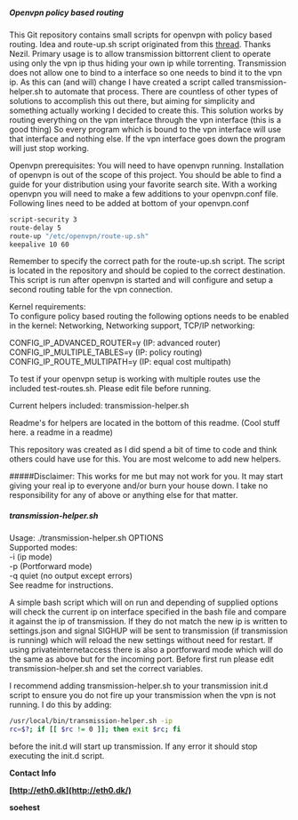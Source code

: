 ##### Openvpn policy based routing

This Git repository contains small scripts for openvpn with policy based routing. Idea and route-up.sh script originated from this [thread](http://lime-technology.com/forum/index.php?topic=33118.0). Thanks Nezil. Primary usage is to allow transmission bittorrent client to operate using only the vpn ip thus hiding your own ip while torrenting. Transmission does not allow one to bind to a interface so one needs to bind it to the vpn ip. As this can (and will) change I have created a script called transmission-helper.sh to automate that process. There are countless of other types of solutions to accomplish this out there, but aiming for simplicity and something actually working I decided to create this. This solution works by routing everything on the vpn interface through the vpn interface (this is a good thing) So every program which is bound to the vpn interface will use that interface and nothing else. If the vpn interface goes down the program will just stop working.

Openvpn prerequisites:
You will need to have openvpn running. Installation of openvpn is out of the scope of this project. You should be able to find a guide for your distribution using your favorite search site. With a working openvpn you will need to make a few additions to your openvpn.conf file. Following lines need to be added at bottom of your openvpn.conf

```bash
script-security 3
route-delay 5
route-up "/etc/openvpn/route-up.sh"
keepalive 10 60
```
Remember to specify the correct path for the route-up.sh script. The script is located in the repository and should be copied to the correct destination. This script is run after openvpn is started and will configure and setup a second routing table for the vpn connection.

Kernel requirements:  
To configure policy based routing the following options needs to be enabled in the kernel:
Networking, Networking support, TCP/IP networking:

CONFIG_IP_ADVANCED_ROUTER=y (IP: advanced router)  
CONFIG_IP_MULTIPLE_TABLES=y (IP: policy routing)  
CONFIG_IP_ROUTE_MULTIPATH=y (IP: equal cost multipath)  

To test if your openvpn setup is working with multiple routes use the included test-routes.sh. Please edit file before running.

Current helpers included:
transmission-helper.sh

Readme's for helpers are located in the bottom of this readme. (Cool stuff here. a readme in a readme)

This repository was created as I did spend a bit of time to code and think others could have use for this. You are most welcome to add new helpers.

#####Disclaimer:
This works for me but may not work for you. It may start giving your real ip to everyone and/or burn your house down. I take no responsibility for any of above or anything else for that matter.

##### transmission-helper.sh
Usage: ./transmission-helper.sh OPTIONS  
Supported modes:  
-i (ip mode)  
-p (Portforward mode)  
-q quiet (no output except errors)  
See readme for instructions.  

A simple bash script which will on run and depending of supplied options will check the current ip on interface specified in the bash file and compare it against the ip of transmission. If they do not match the new ip is written to settings.json and signal SIGHUP will be sent to transmission (if transmission is running) which will reload the new settings without need for restart. If using privateinternetaccess there is also a portforward mode which will do the same as above but for the incoming port. Before first run please edit transmission-helper.sh and set the correct variables.

I recommend adding transmission-helper.sh to your transmission init.d script to ensure you do not fire up your transmission when the vpn is not running. I do this by adding:

```bash
/usr/local/bin/transmission-helper.sh -ip
rc=$?; if [[ $rc != 0 ]]; then exit $rc; fi
```

before the init.d will start up transmission. If any error it should stop executing the init.d script.  


**Contact Info**

**[http://eth0.dk](http://eth0.dk/)**

**soehest**
